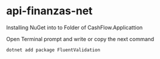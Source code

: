 # api-finanzas-net


Installing NuGet into to Folder of CashFlow.Applicattion

Open Terminal prompt and write or copy the next command

```
dotnet add package FluentValidation

```

